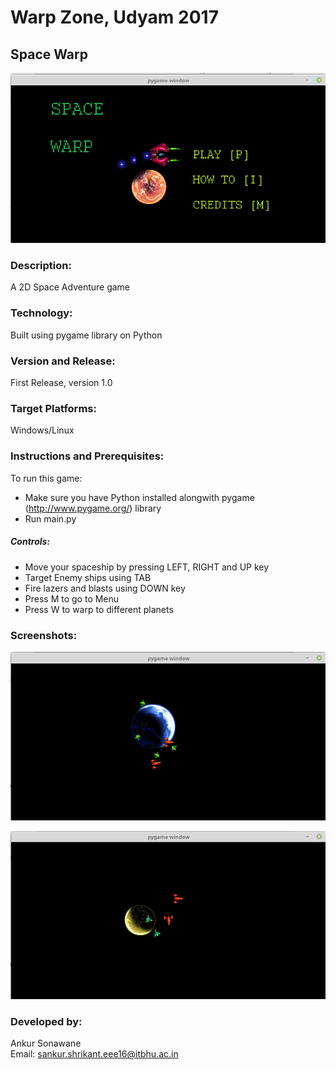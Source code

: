 # Warp Zone, Udyam 2017  
## Space Warp 

![](https://github.com/Udyam-Warp-Zone-Event/Space-Warp/raw/master/Screenshots/1.png)

### Description:
A 2D Space Adventure game

### Technology:
Built using pygame library on Python

### Version and Release:
First Release, version 1.0

### Target Platforms:
Windows/Linux

### Instructions and Prerequisites:   
To run this game:  
* Make sure you have Python installed alongwith pygame (http://www.pygame.org/) library
* Run main.py

##### Controls:
* Move your spaceship by pressing LEFT, RIGHT and UP key
* Target Enemy ships using TAB
* Fire lazers and blasts using DOWN key
* Press M to go to Menu
* Press W to warp to different planets

### Screenshots:
![](https://github.com/Udyam-Warp-Zone-Event/Space-Warp/raw/master/Screenshots/2.png)

![](https://github.com/Udyam-Warp-Zone-Event/Space-Warp/raw/master/Screenshots/3.png)


### Developed by: 
Ankur Sonawane  
Email: sankur.shrikant.eee16@itbhu.ac.in   

